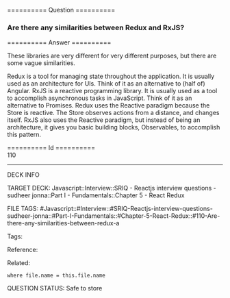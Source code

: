 ========== Question ==========  

### Are there any similarities between Redux and RxJS?  

========== Answer ==========  

These libraries are very different for very different purposes, but there are
some vague similarities.

Redux is a tool for managing state throughout the application. It is usually
used as an architecture for UIs. Think of it as an alternative to (half of)
Angular. RxJS is a reactive programming library. It is usually used as a tool to
accomplish asynchronous tasks in JavaScript. Think of it as an alternative to
Promises. Redux uses the Reactive paradigm because the Store is reactive. The
Store observes actions from a distance, and changes itself. RxJS also uses the
Reactive paradigm, but instead of being an architecture, it gives you basic
building blocks, Observables, to accomplish this pattern.

========== Id ==========  
110

---

DECK INFO

TARGET DECK: Javascript::Interview::SRIQ - Reactjs interview questions - sudheer jonna::Part I - Fundamentals::Chapter 5 - React Redux

FILE TAGS: #Javascript::#Interview::#SRIQ-Reactjs-interview-questions-sudheer-jonna::#Part-I-Fundamentals::#Chapter-5-React-Redux::#110-Are-there-any-similarities-between-redux-a

Tags:

Reference:

Related:

```dataview
where file.name = this.file.name
```
QUESTION STATUS: Safe to store

